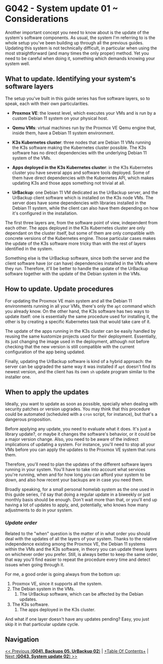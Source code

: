# G042 - System update 01 ~ Considerations

Another important concept you need to know about is the update of the system's software components. As usual, the system I'm referring to is the whole setup you've been building up through all the previous guides. Updating this system is not technically difficult, in particular when using the most straightforward (and many times the only proper) method. Yet you need to be careful when doing it, something which demands knowing your system well.

## What to update. Identifying your system's software layers

The setup you've built in this guide series has five software layers, so to speak, each with their own particularities.

- **Proxmox VE**: the lowest level, which executes your VMs and is run by a custom Debian 11 system on your physical host.

- **Qemu VMs**: virtual machines run by the Proxmox VE Qemu engine that, inside them, have a Debian 11 system environment.

- **K3s Kubernetes cluster**: three nodes that are Debian 11 VMs running the K3s software making the Kubernetes cluster possible. The K3s software has no direct dependencies with the underlying Debian 11 system of the VMs.

- **Apps deployed in the K3s Kubernetes cluster**: in the K3s Kubernetes cluster you have several apps and software tools deployed. Some of them have direct dependencies with the Kubernetes API, which makes updating K3s and those apps something not trivial at all.

- **UrBackup**: one Debian 11 VM dedicated as the UrBackup server, and the UrBackup client software which is installed on the K3s node VMs. The server does have some dependencies with libraries installed in the Debian 11 system, while the client can also have them depending on how it's configured in the installation.

The first three layers are, from the software point of view, independent from each other. The apps deployed in the K3s Kubernetes cluster are only dependant on the cluster itself, but some of them are only compatible with concrete versions of the Kubernetes engine. Those particular cases makes the update of the K3s software more tricky than with the rest of layers identified in the system.

Something else is the UrBackup software, since both the server and the client software have (or can have) dependencies installed in the VMs where they run. Therefore, it'll be better to handle the update of the UrBackup software together with the update of the Debian system in the VMs.

## How to update. Update procedures

For updating the Proxmox VE main system and all the Debian 11 environments running in all your VMs, there's only the `apt` command which you already know. On the other hand, the K3s software has two ways to update itself: one is essentially the same procedure used for installing it, the other is by creating a specific Kubernetes task that would take care of it.

The update of the apps running in the K3s cluster can be easily handled by reusing the same kustomize projects used for their deployment. Essentially, its just changing the image used in the deployment, although not before checking that the new version is still compatible with the current configuration of the app being updated.

Finally, updating the UrBackup software is kind of a hybrid approach: the server can be upgraded the same way it was installed if `apt` doesn't find its newest version, and the client has its own `sh` update program similar to the installer one.

## When to apply the updates

Ideally, you want to update as soon as possible, specially when dealing with security patches or version upgrades. You may think that this procedure could be automated (scheduled with a `cron` script, for instance), but that's a dangerous proposition.

Before applying any update, you need to evaluate what it does. It's just a library update?, or maybe it changes the software's behavior, or it could be a major version change. Also, you need to be aware of the indirect implications of updating a system. For instance, you'll need to stop all your VMs before you can apply the updates to the Proxmox VE system that runs them.

Therefore, you'll need to plan the updates of the different software layers running in your system. You'll have to take into account what services you're running, when and for how long you can afford your system to be down, and also how recent your backups are in case you need them.

Broadly speaking, for a small personal homelab system as the one used in this guide series, I'd say that doing a regular update in a biweekly or just monthly basis should be enough. Don't wait more than that, or you'll end up having a lot of updates to apply, and, potentially, who knows how many adjustments to do in your system.

### _Update order_

Related to the "when" question is the matter of in what order you should deal with the updates of all the layers of your system. Thanks to the relative independence existing among the Proxmox VE, the Debian 11 systems within the VMs and the K3s software, in theory you can update these layers on whichever order you prefer. Still, is always better to keep the same order, that way you'll find easier to repeat the procedure every time and detect issues when going through it.

For me, a good order is going always from the bottom up:

1. Proxmox VE, since it supports all the system.
2. The Debian system in the VMs.
   1. The UrBackup software, which can be affected by the Debian updates.
3. The K3s software.
   1. The apps deployed in the K3s cluster.

And what if one layer doesn't have any updates pending? Easy, you just skip it in that particular update cycle.

## Navigation

[<< Previous (**G041. Backups 05. UrBackup 02**)](G041%20-%20Backups%2005%20~%20UrBackup%2002%20-%20Clients%20setup%20and%20configuring%20file%20backups.md) | [+Table Of Contents+](G000%20-%20Table%20Of%20Contents.md) | [Next (**G043. System update 02**) >>](G043%20-%20System%20update%2002%20~%20Updating%20Proxmox%20VE.md)
